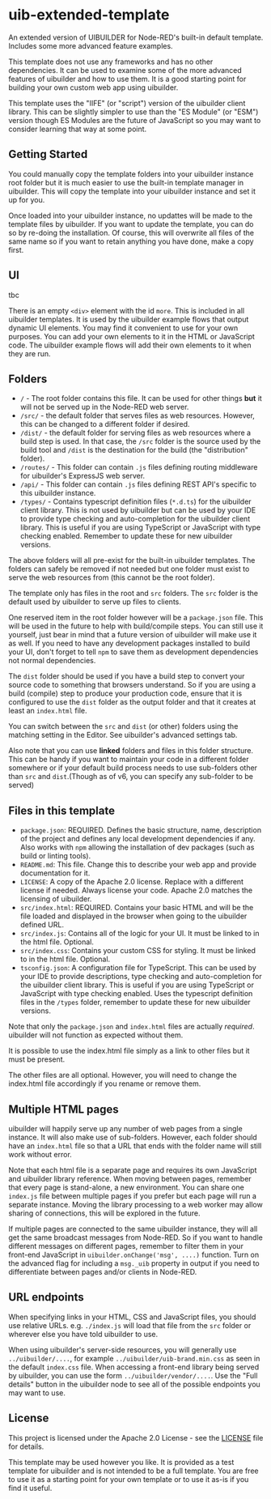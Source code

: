 # uib-extended-template

An extended version of UIBUILDER for Node-RED's built-in default template. Includes some more advanced feature examples.


This template does not use any frameworks and has no other dependencies. It can be used to examine some of the more advanced features of uibuilder and how to use them. It is a good starting point for building your own custom web app using uibuilder.

This template uses the "IIFE" (or "script") version of the uibuilder client library. This can be slightly simpler to use than the "ES Module" (or "ESM") version though ES Modules are the future of JavaScript so you may want to consider learning that way at some point.

## Getting Started

You could manually copy the template folders into your uibuilder instance root folder but it is much easier to use the built-in template manager in uibuilder. This will copy the template into your uibuilder instance and set it up for you.

Once loaded into your uibuilder instance, no updattes will be made to the template files by uibuilder. If you want to update the template, you can do so by re-doing the installation. Of course, this will overwrite all files of the same name so if you want to retain anything you have done, make a copy first.

## UI

tbc

There is an empty `<div>` element with the id `more`. This is included in all uibuilder templates. It is used by the uibuilder example flows that output dynamic UI elements. You may find it convenient to use for your own purposes. You can add your own elements to it in the HTML or JavaScript code. The uibuilder example flows will add their own elements to it when they are run.

## Folders

* `/` - The root folder contains this file. It can be used for other things **but** it will not be served up in the Node-RED web server. 
* `/src/` - the default folder that serves files as web resources. However, this can be changed to a different folder if desired.
* `/dist/` - the default folder for serving files as web resources where a build step is used. In that case, the `/src` folder is the source used by the build tool and `/dist` is the destination for the build (the "distribution" folder).
* `/routes/` - This folder can contain `.js` files defining routing middleware for uibuilder's ExpressJS web server.
* `/api/` - This folder can contain `.js` files defining REST API's specific to this uibuilder instance.
* `/types/` - Contains typescript definition files (`*.d.ts`) for the uibuilder client library. This is not used by uibuilder but can be used by your IDE to provide type checking and auto-completion for the uibuilder client library. This is useful if you are using TypeScript or JavaScript with type checking enabled. Remember to update these for new uibuilder versions.

The above folders will all pre-exist for the built-in uibuilder templates. The folders can safely be removed if not needed but one folder must exist to serve the web resources from (this cannot be the root folder).

The template only has files in the root and `src` folders. The `src` folder is the default used by uibuilder to serve up files to clients.

One reserved item in the root folder however will be a `package.json` file. This will be used in the future to help with build/compile steps. You can still use it yourself, just bear in mind that a future version of uibuilder will make use it as well. If you need to have any development packages installed to build your UI, don't forget to tell `npm` to save them as development dependencies not normal dependencies.

The `dist` folder should be used if you have a build step to convert your source code to something that browsers understand. So if you are using a build (compile) step to produce your production code, ensure that it is configured to use the `dist` folder as the output folder and that it creates at least an `index.html` file.

You can switch between the `src` and `dist` (or other) folders using the matching setting in the Editor. See uibuilder's advanced settings tab.

Also note that you can use **linked** folders and files in this folder structure. This can be handy if you want to maintain your code in a different folder somewhere or if your default build process needs to use sub-folders other than `src` and `dist`.(Though as of v6, you can specify any sub-folder to be served)

## Files in this template

* `package.json`: REQUIRED. Defines the basic structure, name, description of the project and defines any local development dependencies if any. Also works with `npm` allowing the installation of dev packages (such as build or linting tools).
* `README.md`: This file. Change this to describe your web app and provide documentation for it.
* `LICENSE`: A copy of the Apache 2.0 license. Replace with a different license if needed. Always license your code. Apache 2.0 matches the licensing of uibuilder.
* `src/index.html`: REQUIRED. Contains your basic HTML and will be the file loaded and displayed in the browser when going to the uibuilder defined URL.
* `src/index.js`: Contains all of the logic for your UI. It must be linked to in the html file. Optional.
* `src/index.css`: Contains your custom CSS for styling. It must be linked to in the html file. Optional.
* `tsconfig.json`: A configuration file for TypeScript. This can be used by your IDE to provide descriptions, type checking and auto-completion for the uibuilder client library. This is useful if you are using TypeScript or JavaScript with type checking enabled. Uses the typescript definition files in the `/types` folder, remember to update these for new uibuilder versions.

Note that only the `package.json` and `index.html` files are actually _required_. uibuilder will not function as expected without them.

It is possible to use the index.html file simply as a link to other files but it must be present.

The other files are all optional. However, you will need to change the index.html file accordingly if you rename or remove them.

## Multiple HTML pages

uibuilder will happily serve up any number of web pages from a single instance. It will also make use of sub-folders. However, each folder should have an `index.html` file so that a URL that ends with the folder name will still work without error.

Note that each html file is a separate page and requires its own JavaScript and uibuilder library reference. When moving between pages, remember that every page is stand-alone, a new environment. You can share one `index.js` file between multiple pages if you prefer but each page will run a separate instance. Moving the library processing to a web worker may allow sharing of connections, this will be explored in the future.

If multiple pages are connected to the same uibuilder instance, they will all get the same broadcast messages from Node-RED. So if you want to handle different messages on different pages, remember to filter them in your front-end JavaScript in `uibuilder.onChange('msg', ....)` function. Turn on the advanced flag for including a `msg._uib` property in output if you need to differentiate between pages and/or clients in Node-RED.

## URL endpoints

When specifying links in your HTML, CSS and JavaScript files, you should use relative URLs. e.g. `./index.js` will load that file from the `src` folder or wherever else you have told uibuilder to use.

When using uibuilder's server-side resources, you will generally use `../uibuilder/....`, for example `../uibuilder/uib-brand.min.css` as seen in the default `index.css` file. When accessing a front-end library being served by uibuilder, you can use the form `../uibuilder/vendor/....`. Use the "Full details" button in the uibuilder node to see all of the possible endpoints you may want to use.

## License

This project is licensed under the Apache 2.0 License - see the [LICENSE](LICENSE) file for details.

This template may be used however you like. It is provided as a test template for uibuilder and is not intended to be a full template. You are free to use it as a starting point for your own template or to use it as-is if you find it useful.

